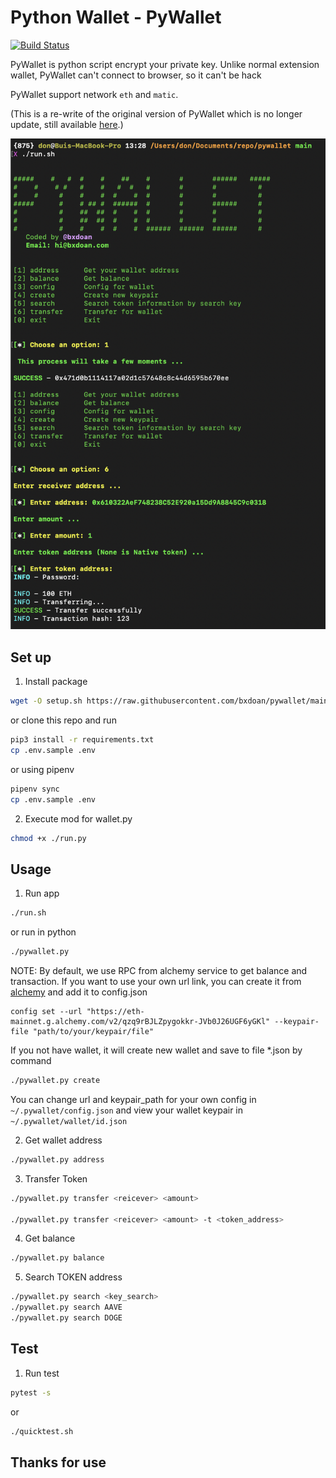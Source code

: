 # Python Wallet - PyWallet

[![Build Status](https://github.com/bxdoan/pywallet/actions/workflows/main.yml/badge.svg)](https://github.com/bxdoan/pywallet/actions/workflows/main.yml/badge.svg)


PyWallet is python script encrypt your private key. Unlike normal extension wallet, PyWallet can't connect to browser, 
so it can't be hack

PyWallet support network `eth` and `matic`.

(This is a re-write of the original version of PyWallet which is no longer update, still available [here](https://github.com/bui-duc-huy/tartarus-wallet).)

![alt text](https://raw.githubusercontent.com/bxdoan/pywallet/main/assets/preview.png)

## Set up
1. Install package
```sh
wget -O setup.sh https://raw.githubusercontent.com/bxdoan/pywallet/main/script/setup.sh && chmod +x setup.sh && ./setup.sh
```

or clone this repo and run
```sh
pip3 install -r requirements.txt
cp .env.sample .env
```
or using pipenv
```sh
pipenv sync
cp .env.sample .env
```

2. Execute mod for wallet.py
```sh
chmod +x ./run.py
```

## Usage
1. Run app
```sh
./run.sh
```

or run in python

```sh
./pywallet.py
```
NOTE:
By default, we use RPC from alchemy service to get balance and transaction. If you want to use your own url link,
you can create it from [alchemy](https://raw.githubusercontent.com/bxdoan/pywallet/main/docs/alchemy.md) and add it to config.json
```shell
config set --url "https://eth-mainnet.g.alchemy.com/v2/qzq9rBJLZpygokkr-JVb0J26UGF6yGKl" --keypair-file "path/to/your/keypair/file"
```

If you not have wallet, it will create new wallet and save to file *.json by command
```sh
./pywallet.py create
```
You can change url and keypair_path for your own config in `~/.pywallet/config.json` and view your wallet 
keypair in `~/.pywallet/wallet/id.json`

2. Get wallet address
```sh
./pywallet.py address
```

3. Transfer Token
```sh
./pywallet.py transfer <reicever> <amount>

./pywallet.py transfer <reicever> <amount> -t <token_address>
```

4. Get balance
```sh
./pywallet.py balance
```

5. Search TOKEN address
```sh
./pywallet.py search <key_search>
./pywallet.py search AAVE
./pywallet.py search DOGE
```

## Test 
1. Run test 
```sh 
pytest -s
```

or 
```sh
./quicktest.sh
```

## Thanks for use
